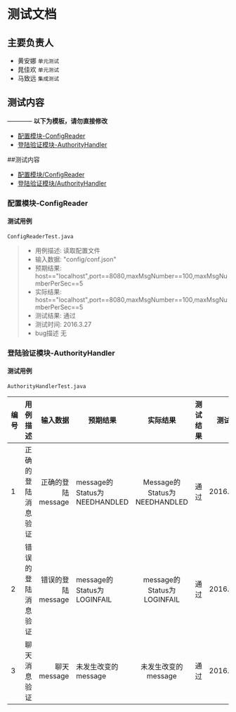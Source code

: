 # 测试文档

## 主要负责人

- 黄安娜 `单元测试`
- 晁佳欢 `单元测试`
- 马致远 `集成测试`


## 测试内容

————
**以下为模板，请勿直接修改**

- [配置模块-ConfigReader](#配置模块-ConfigReader)
- [登陆验证模块-AuthorityHandler](#登陆验证模块-AuthorityHandler)

##测试内容

- [配置模块/ConfigReader](#配置模块/ConfigReader)
- [登陆验证模块/AuthorityHandler](#登陆验证模块/AuthorityHandler)

### 配置模块-ConfigReader

#### 测试用例
`ConfigReaderTest.java`

>- 用例描述:	读取配置文件	
>- 输入数据:	"config/conf.json"
>- 预期结果:   	host=="localhost",port==8080,maxMsgNumber==100,maxMsgNumberPerSec==5
>- 实际结果:	host=="localhost",port==8080,maxMsgNumber==100,maxMsgNumberPerSec==5
>- 测试结果:	通过
>- 测试时间:	2016.3.27
>- bug描述	无   


### 登陆验证模块-AuthorityHandler
#### 测试用例

`AuthorityHandlerTest.java`

| 编号 | 用例描述 | 输入数据 | 预期结果 | 实际结果 |  测试结果 | 测试时间 |
| -----|:----:| ----:|  -----|:----:| ----:|----:|
| 1| 正确的登陆消息验证|正确的登陆message | message的Status为NEEDHANDLED |Message的Status为NEEDHANDLED  | 通过 | 2016.3.27|
| 2| 错误的登陆消息验证| 错误的登陆message| message的Status为LOGINFAIL | message的Status为LOGINFAIL | 	通过 |  2016.3.27|
| 3| 聊天消息验证| 聊天message| 未发生改变的message |  未发生改变的message|  通过|  2016.3.27|




